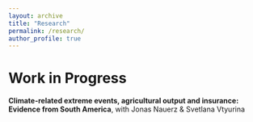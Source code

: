 ```yaml
---
layout: archive
title: "Research"
permalink: /research/
author_profile: true
---
```



Work in Progress
======
**Climate-related extreme events, agricultural output and insurance: Evidence from South America**, with Jonas Nauerz & Svetlana Vtyurina

